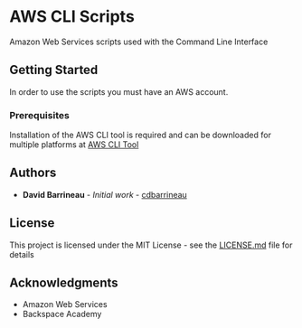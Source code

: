 # AWS CLI Scripts

Amazon Web Services scripts used with the Command Line Interface

## Getting Started

In order to use the scripts you must have an AWS account.

### Prerequisites

Installation of the AWS CLI tool is required and can be downloaded for multiple platforms at [AWS CLI Tool](https://aws.amazon.com/cli/)

## Authors

* **David Barrineau** - *Initial work* - [cdbarrineau](https://github.com/cdbarrineau)


## License

This project is licensed under the MIT License - see the [LICENSE.md](LICENSE.md) file for details

## Acknowledgments

* Amazon Web Services
* Backspace Academy